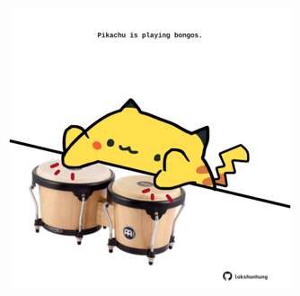 <!-- built at 17/10/2025, 11:00:41 UTC -->
<p align="center">
  <img width="500" height="500" src="./ReadmeImage.svg">
</p>
